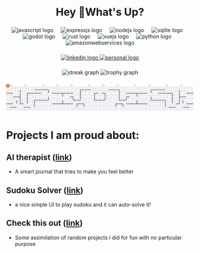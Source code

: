 <h1 align="center">Hey 👋What's Up?</h1>

###

<div align="center">
  <img src="https://skillicons.dev/icons?i=js" height="60" alt="javascript logo"  />
  <img width="12" />
  <img src="https://skillicons.dev/icons?i=expressjs" height="60" alt="expressjs logo"  />
  <img width="12" />
  <img src="https://skillicons.dev/icons?i=nodejs" height="60" alt="nodejs logo"  />
  <img width="12" />
  <img src="https://skillicons.dev/icons?i=sqlite" height="60" alt="sqlite logo"  />
  <img width="12" />
  <img src="https://skillicons.dev/icons?i=godot" height="60" alt="godot logo"  />
  <img width="12" />
  <img src="https://skillicons.dev/icons?i=rust" height="60" alt="rust logo"  />
  <img width="12" />
  <img src="https://skillicons.dev/icons?i=vuejs" height="60" alt="vuejs logo"  />
  <img width="12" />
  <img src="https://skillicons.dev/icons?i=py" height="60" alt="python logo"  />
  <img width="12" />
  <img src="https://skillicons.dev/icons?i=aws" height="60" alt="amazonwebservices logo"  />
</div>

###

<div align="center">
  <a href="https://www.linkedin.com/in/mina-eskandar-35418a171/" target="_blank">
  <img src="https://img.shields.io/static/v1?message=LinkedIn&logo=linkedin&label=&color=0077B5&logoColor=white&labelColor=&style=for-the-badge" height="25" alt="linkedin logo"  /> </a>
  <a href="https://me.minaeskandar.com" target="_blank">
  <img src="https://img.shields.io/static/v1?message=Personal&logo=twitter&label=&color=1DA1F2&logoColor=white&labelColor=&style=for-the-badge" height="25" alt="personal logo"  />
  </a>
</div>

###

<div align="center">
  <img src="https://streak-stats.demolab.com?user=minarashad&locale=en&mode=daily&theme=dracula&hide_border=false&border_radius=5&order=3" height="150" alt="streak graph"  />
  <img src="https://github-profile-trophy.vercel.app?username=minarashad&theme=dracula&column=-1&row=1&margin-w=8&margin-h=8&no-bg=false&no-frame=false&order=4" height="150" alt="trophy graph"  />
</div>

###

<picture>
  <source media="(prefers-color-scheme: dark)" srcset="https://raw.githubusercontent.com/minarashad/minarashad/output/pacman-contribution-graph-dark.svg">
  <source media="(prefers-color-scheme: light)" srcset="https://raw.githubusercontent.com/minarashad/minarashad/output/pacman-contribution-graph.svg">
  <img alt="pacman contribution graph" src="https://raw.githubusercontent.com/minarashad/minarashad/output/pacman-contribution-graph.svg">
</picture>

###

###
# Projects I am proud about:

## AI therapist ([link](https://minarashad.github.io/AI-therapist/))
- A smart journal that tries to make you feel better

## Sudoku Solver ([link](https://minarashad.github.io/sudoku-solver/)) 
- a nice simple UI to play sudoku and it can auto-solve it!

## Check this out ([link](https://minarashad.github.io/web_system/))
- Some assimilation of random projects I did for fun with no particular purpose
  
<!-- ## My indie game that got 1st place in originality ([link](https://minachn.itch.io/unrelated)) 
- I am rebuilding the game from scratch to work on a better game mechanic
-->

<!---
MinaRashad/MinaRashad is a ✨ special ✨ repository because its `README.md` (this file) appears on your GitHub profile.
You can click the Preview link to take a look at your changes.
--->
